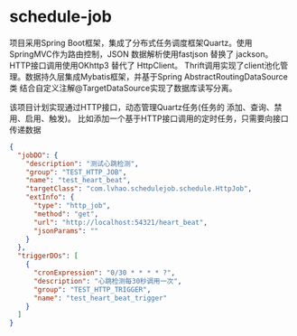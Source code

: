 # schedule-job
项目采用Spring Boot框架，集成了分布式任务调度框架Quartz。使用SpringMVC作为路由控制，JSON 数据解析使用fastjson 替换了 jackson。HTTP接口调用使用OKhttp3 替代了 HttpClient。 Thrift调用实现了client池化管理。数据持久层集成Mybatis框架，并基于Spring AbstractRoutingDataSource类 结合自定义注解@TargetDataSource实现了数据库读写分离。

该项目计划实现通过HTTP接口，动态管理Quartz任务(任务的 添加、查询、禁用、启用、触发)。
比如添加一个基于HTTP接口调用的定时任务，只需要向接口传递数据
```json
{
  "jobDO": {
    "description": "测试心跳检测",
    "group": "TEST_HTTP_JOB",
    "name": "test_heart_beat",
    "targetClass": "com.lvhao.schedulejob.schedule.HttpJob",
    "extInfo": {
      "type": "http_job",
      "method": "get",
      "url": "http://localhost:54321/heart_beat",
      "jsonParams": ""
    }
  },
  "triggerDOs": [
    {
      "cronExpression": "0/30 * * * * ?",
      "description": "心跳检测每30秒调用一次",
      "group": "TEST_HTTP_TRIGGER",
      "name": "test_heart_beat_trigger"
    }
  ]
}
```

